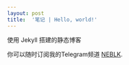 ```yaml
---
layout: post
title:  '笔记 | Hello, world!'
---
```

使用 Jekyll 搭建的静态博客

你可以随时订阅我的Telegram频道 [NEBLK](https://t.me/neblk).
